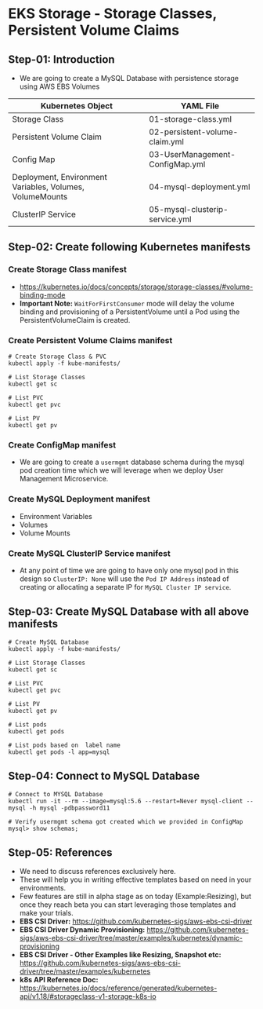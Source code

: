 # EKS Storage -  Storage Classes, Persistent Volume Claims

## Step-01: Introduction
- We are going to create a MySQL Database with persistence storage using AWS EBS Volumes

| Kubernetes Object  | YAML File |
| ------------- | ------------- |
| Storage Class  | 01-storage-class.yml |
| Persistent Volume Claim | 02-persistent-volume-claim.yml   |
| Config Map  | 03-UserManagement-ConfigMap.yml  |
| Deployment, Environment Variables, Volumes, VolumeMounts  | 04-mysql-deployment.yml  |
| ClusterIP Service  | 05-mysql-clusterip-service.yml  |

## Step-02: Create following Kubernetes manifests
### Create Storage Class manifest
- https://kubernetes.io/docs/concepts/storage/storage-classes/#volume-binding-mode
- **Important Note:** `WaitForFirstConsumer` mode will delay the volume binding and provisioning  of a PersistentVolume until a Pod using the PersistentVolumeClaim is created. 

### Create Persistent Volume Claims manifest
```
# Create Storage Class & PVC
kubectl apply -f kube-manifests/

# List Storage Classes
kubectl get sc

# List PVC
kubectl get pvc 

# List PV
kubectl get pv
```
### Create ConfigMap manifest
- We are going to create a `usermgmt` database schema during the mysql pod creation time which we will leverage when we deploy User Management Microservice. 

### Create MySQL Deployment manifest
- Environment Variables
- Volumes
- Volume Mounts

### Create MySQL ClusterIP Service manifest
- At any point of time we are going to have only one mysql pod in this design so `ClusterIP: None` will use the `Pod IP Address` instead of creating or allocating a separate IP for `MySQL Cluster IP service`.   

## Step-03: Create MySQL Database with all above manifests
```
# Create MySQL Database
kubectl apply -f kube-manifests/

# List Storage Classes
kubectl get sc

# List PVC
kubectl get pvc 

# List PV
kubectl get pv

# List pods
kubectl get pods 

# List pods based on  label name
kubectl get pods -l app=mysql
```

## Step-04: Connect to MySQL Database
```
# Connect to MYSQL Database
kubectl run -it --rm --image=mysql:5.6 --restart=Never mysql-client -- mysql -h mysql -pdbpassword11

# Verify usermgmt schema got created which we provided in ConfigMap
mysql> show schemas;
```

## Step-05: References
- We need to discuss references exclusively here. 
- These will help you in writing effective templates based on need in your environments. 
- Few features are still in alpha stage as on today (Example:Resizing), but once they reach beta you can start leveraging those templates and make your trials. 
- **EBS CSI Driver:** https://github.com/kubernetes-sigs/aws-ebs-csi-driver
- **EBS CSI Driver Dynamic Provisioning:**  https://github.com/kubernetes-sigs/aws-ebs-csi-driver/tree/master/examples/kubernetes/dynamic-provisioning
- **EBS CSI Driver - Other Examples like Resizing, Snapshot etc:** https://github.com/kubernetes-sigs/aws-ebs-csi-driver/tree/master/examples/kubernetes
- **k8s API Reference Doc:** https://kubernetes.io/docs/reference/generated/kubernetes-api/v1.18/#storageclass-v1-storage-k8s-io



